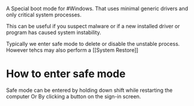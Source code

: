 A Special boot mode for #Windows. That uses minimal generic drivers and only critical system processes. 

This can be useful if you suspect malware or if a new installed driver or program has caused system instability.

Typically we enter safe mode to delete or disable the unstable process. However tehcs may also perform a [[System Restore]]

# How to enter safe mode 
Safe mode can be entered by holding down shift while restarting the computer
Or
By clicking a button on the sign-in screen.